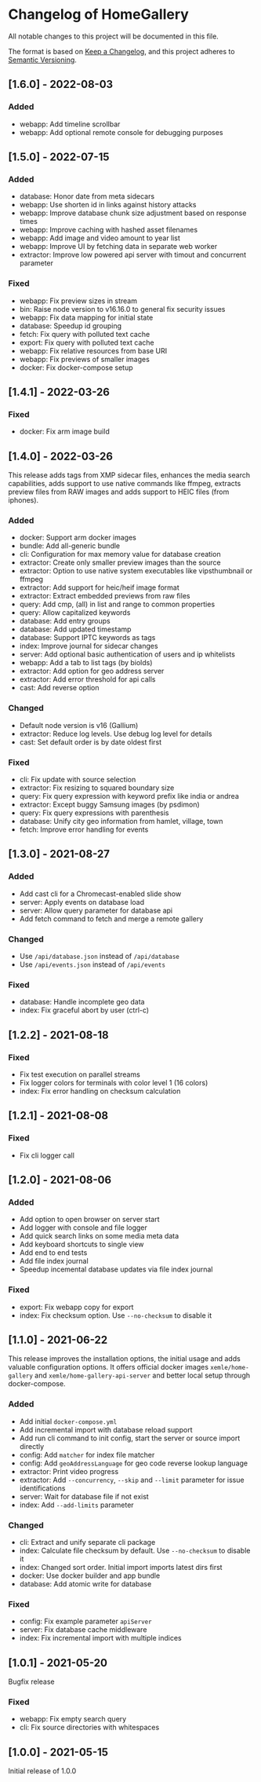 # Changelog of HomeGallery

All notable changes to this project will be documented in this file.

The format is based on [Keep a Changelog](https://keepachangelog.com/en/1.0.0/),
and this project adheres to [Semantic Versioning](https://semver.org/spec/v2.0.0.html).

## [1.6.0] - 2022-08-03

### Added

- webapp: Add timeline scrollbar
- webapp: Add optional remote console for debugging purposes

## [1.5.0] - 2022-07-15

### Added

- database: Honor date from meta sidecars
- webapp: Use shorten id in links against history attacks
- webapp: Improve database chunk size adjustment based on response times
- webapp: Improve caching with hashed asset filenames
- webapp: Add image and video amount to year list
- webapp: Improve UI by fetching data in separate web worker
- extractor: Improve low powered api server with timout and concurrent parameter

### Fixed

- webapp: Fix preview sizes in stream
- bin: Raise node version to v16.16.0 to general fix security issues
- webapp: Fix data mapping for initial state
- database: Speedup id grouping
- fetch: Fix query with polluted text cache
- export: Fix query with polluted text cache
- webapp: Fix relative resources from base URI
- webapp: Fix previews of smaller images
- docker: Fix docker-compose setup

## [1.4.1] - 2022-03-26

### Fixed

- docker: Fix arm image build

## [1.4.0] - 2022-03-26

This release adds tags from XMP sidecar files, enhances the media search
capabilities, adds support to use native commands like ffmpeg, extracts preview
files from RAW images and adds support to HEIC files (from iphones).

### Added

- docker: Support arm docker images
- bundle: Add all-generic bundle
- cli: Configuration for max memory value for database creation
- extractor: Create only smaller preview images than the source
- extractor: Option to use native system executables like vipsthumbnail or ffmpeg
- extractor: Add support for heic/heif image format
- extractor: Extract embedded previews from raw files
- query: Add cmp, (all) in list and range to common properties
- query: Allow capitalized keywords
- database: Add entry groups
- database: Add updated timestamp
- database: Support IPTC keywords as tags
- index: Improve journal for sidecar changes
- server: Add optional basic authentication of users and ip whitelists
- webapp: Add a tab to list tags (by biolds)
- extractor: Add option for geo address server
- extractor: Add error threshold for api calls
- cast: Add reverse option

### Changed

- Default node version is v16 (Gallium)
- extractor: Reduce log levels. Use debug log level for details
- cast: Set default order is by date oldest first

### Fixed

- cli: Fix update with source selection
- extractor: Fix resizing to squared boundary size
- query: Fix query expression with keyword prefix like india or andrea
- extractor: Except buggy Samsung images (by psdimon)
- query: Fix query expressions with parenthesis
- database: Unify city geo information from hamlet, village, town
- fetch: Improve error handling for events

## [1.3.0] - 2021-08-27

### Added

- Add cast cli for a Chromecast-enabled slide show
- server: Apply events on database load
- server: Allow query parameter for database api
- Add fetch command to fetch and merge a remote gallery

### Changed

- Use `/api/database.json` instead of `/api/database`
- Use `/api/events.json` instead of `/api/events`

### Fixed

- database: Handle incomplete geo data
- index: Fix graceful abort by user (ctrl-c)

## [1.2.2] - 2021-08-18

### Fixed

- Fix test execution on parallel streams
- Fix logger colors for terminals with color level 1 (16 colors)
- index: Fix error handling on checksum calculation

## [1.2.1] - 2021-08-08

### Fixed

- Fix cli logger call

## [1.2.0] - 2021-08-06

### Added

- Add option to open browser on server start
- Add logger with console and file logger
- Add quick search links on some media meta data
- Add keyboard shortcuts to single view
- Add end to end tests
- Add file index journal
- Speedup incemental database updates via file index journal

### Fixed

- export: Fix webapp copy for export
- index: Fix checksum option. Use `--no-checksum` to disable it

## [1.1.0] - 2021-06-22

This release improves the installation options, the initial usage
and adds valuable configuration options.
It offers official docker images `xemle/home-gallery` and `xemle/home-gallery-api-server`
and better local setup through docker-compose.

### Added

- Add initial `docker-compose.yml`
- Add incremental import with database reload support
- Add run cli command to init config, start the server or source import directly
- config: Add `matcher` for index file matcher
- config: Add `geoAddressLanguage` for geo code reverse lookup language
- extractor: Print video progress
- extractor: Add `--concurrency`, `--skip` and `--limit` parameter for issue identifications
- server: Wait for database file if not exist
- index: Add `--add-limits` parameter

### Changed

- cli: Extract and unify separate cli package
- index: Calculate file checksum by default. Use `--no-checksum` to disable it
- index: Changed sort order. Initial import imports latest dirs first
- docker: Use docker builder and app bundle
- database: Add atomic write for database

### Fixed

- config: Fix example parameter `apiServer`
- server: Fix database cache middleware
- index: Fix incremental import with multiple indices

## [1.0.1] - 2021-05-20

Bugfix release

### Fixed

- webapp: Fix empty search query
- cli: Fix source directories with whitespaces

## [1.0.0] - 2021-05-15

Initial release of 1.0.0
